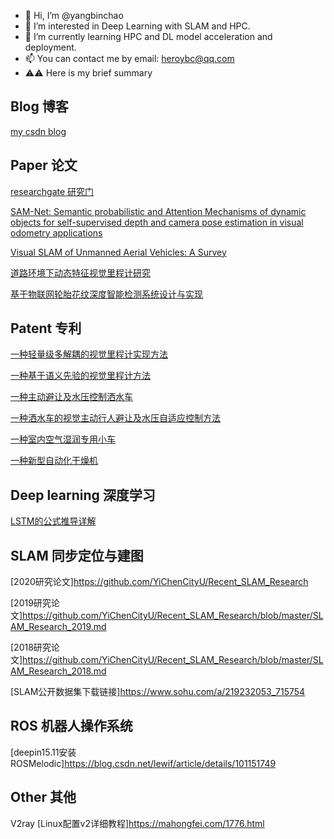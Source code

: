 - 👋 Hi, I’m @yangbinchao
- 👀 I’m interested in Deep Learning with SLAM and HPC.
- 🌱 I’m currently learning HPC and DL model acceleration and deployment.
- 📫 You can contact me by email: heroybc@qq.com
- ⚠️⚠️ Here is my brief summary

## Blog 博客
[my csdn blog](https://blog.csdn.net/heroybc?type=blog)

## Paper 论文
[researchgate 研究门](https://www.researchgate.net/profile/Binchao-Yang)

[SAM-Net: Semantic probabilistic and Attention Mechanisms of dynamic objects for self-supervised depth and camera pose estimation in visual odometry applications](https://www.researchgate.net/publication/356753990_SAM-Net_Semantic_probabilistic_and_Attention_Mechanisms_of_dynamic_objects_for_self-supervised_depth_and_camera_pose_estimation_in_visual_odometry_applications)

[Visual SLAM of Unmanned Aerial Vehicles: A Survey](https://www.researchgate.net/publication/358432831_Visual_SLAM_of_Unmanned_Aerial_Vehicles_A_Survey)

[道路环境下动态特征视觉里程计研究](https://kns.cnki.net/kcms/detail/detail.aspx?dbcode=CAPJ&dbname=CAPJLAST&filename=JSGG20210728001&uniplatform=NZKPT&v=3Qinehu7XHK-nmzDYb18B2Ipv82blyuRTQ4ptYiX6FyMVWtCwa0Bej2_AWsAeFrE)

[基于物联网轮胎花纹深度智能检测系统设计与实现](http://qikan.cqvip.com/Qikan/Article/Detail?id=675545941&from=Qikan_Search_Index)


## Patent 专利
[一种轻量级多解耦的视觉里程计实现方法](https://kns.cnki.net/kcms/detail/detail.aspx?dbcode=SCPD&dbname=SCPD2022&filename=CN114034312A&uniplatform=NZKPT&v=TWw4lBQsaCJqF6pZUZxQ3QyiWALZuNB46dXpXqvHHvDarhQ0YmdidPR1f_u5MGpE)

[一种基于语义先验的视觉里程计方法](https://kns.cnki.net/kcms/detail/detail.aspx?dbcode=SCPD&dbname=SCPD2021&filename=CN112819853A&uniplatform=NZKPT&v=FlW_wdgDE1X90oy1DorgaC_c_BIT6udFq4CbFyNcPZopuuhuAXw2IFCOx5NqjwZs)

[一种主动避让及水压控制洒水车](https://kns.cnki.net/kcms/detail/detail.aspx?dbcode=SCPD&dbname=SCPD2021&filename=CN213978790U&uniplatform=NZKPT&v=Dei5ecTWsW2VRlxeHSDTcH1a2atrOaimyv0FaZQWvDF-yWuQykEygNRQrkIqA09F)

[一种洒水车的视觉主动行人避让及水压自适应控制方法](https://kns.cnki.net/kcms/detail/detail.aspx?dbcode=SCPD&dbname=SCPD2021&filename=CN112395961A&uniplatform=NZKPT&v=y5zpzPqm7dsOua6azBD4J2T-J1bex8MTnLqZGoBgmcnVTKHrlmEM9Fi1SpTm0I8C)

[一种室内空气湿润专用小车](https://kns.cnki.net/kcms/detail/detail.aspx?dbcode=SCPD&dbname=SCPD2018&filename=CN207610318U&uniplatform=NZKPT&v=PtEsYWUv_RS6YLi8xG-mgadbqc_e488K2ocFudo0r0ZlniyM9qifHh1IKQwHNX7w)

[一种新型自动化干燥机](https://kns.cnki.net/kcms/detail/detail.aspx?dbcode=SCPD&dbname=SCPD2018&filename=CN207422846U&uniplatform=NZKPT&v=3wurLUydCZUsWwtBUkfKFiCbFk1x8-GWyaGPmqFwUMrAJQRmBQ8b9_Fc8KIU4vmD)


## Deep learning 深度学习
[LSTM的公式推导详解](https://blog.csdn.net/u010754290/article/details/47167979)

## SLAM 同步定位与建图
[2020研究论文]https://github.com/YiChenCityU/Recent_SLAM_Research

[2019研究论文]https://github.com/YiChenCityU/Recent_SLAM_Research/blob/master/SLAM_Research_2019.md

[2018研究论文]https://github.com/YiChenCityU/Recent_SLAM_Research/blob/master/SLAM_Research_2018.md

[SLAM公开数据集下载链接]https://www.sohu.com/a/219232053_715754



## ROS 机器人操作系统
[deepin15.11安装ROSMelodic]https://blog.csdn.net/lewif/article/details/101151749

## Other 其他
V2ray
[Linux配置v2详细教程]https://mahongfei.com/1776.html

<!---
yangbinchao/yangbinchao is a ✨ special ✨ repository because its `README.md` (this file) appears on your GitHub profile.
You can click the Preview link to take a look at your changes.
--->

